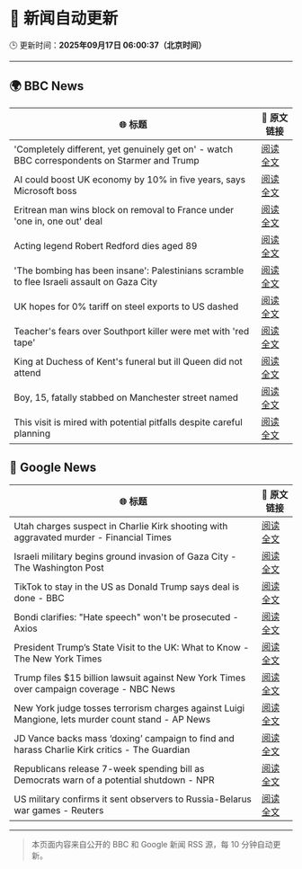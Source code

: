 # 🧠 新闻自动更新

🕒 更新时间：**2025年09月17日 06:00:37（北京时间）**

---

## 🌍 BBC News

| 🌐 标题 | 🔗 原文链接 |
|--------|-------------|
| 'Completely different, yet genuinely get on' - watch BBC correspondents on Starmer and Trump | [阅读全文](https://www.bbc.com/news/videos/c9dxq447dwvo?at_medium=RSS&at_campaign=rss) |
| AI could boost UK economy by 10% in five years, says Microsoft boss | [阅读全文](https://www.bbc.com/news/articles/c7016ljre03o?at_medium=RSS&at_campaign=rss) |
| Eritrean man wins block on removal to France under 'one in, one out' deal | [阅读全文](https://www.bbc.com/news/articles/c1dqe2443l1o?at_medium=RSS&at_campaign=rss) |
| Acting legend Robert Redford dies aged 89 | [阅读全文](https://www.bbc.com/news/articles/c1dqe9ey0kgo?at_medium=RSS&at_campaign=rss) |
| 'The bombing has been insane': Palestinians scramble to flee Israeli assault on Gaza City | [阅读全文](https://www.bbc.com/news/articles/cly0qnnx5w5o?at_medium=RSS&at_campaign=rss) |
| UK hopes for 0% tariff on steel exports to US dashed | [阅读全文](https://www.bbc.com/news/articles/cj4y2gge7p1o?at_medium=RSS&at_campaign=rss) |
| Teacher's fears over Southport killer were met with 'red tape' | [阅读全文](https://www.bbc.com/news/articles/cvgvd15x8d7o?at_medium=RSS&at_campaign=rss) |
| King at Duchess of Kent's funeral but ill Queen did not attend | [阅读全文](https://www.bbc.com/news/articles/cpq5eynnn8ro?at_medium=RSS&at_campaign=rss) |
| Boy, 15, fatally stabbed on Manchester street named | [阅读全文](https://www.bbc.com/news/articles/c30685178rdo?at_medium=RSS&at_campaign=rss) |
| This visit is mired with potential pitfalls despite careful planning | [阅读全文](https://www.bbc.com/news/articles/c4gw25w9841o?at_medium=RSS&at_campaign=rss) |

## 📰 Google News

| 🌐 标题 | 🔗 原文链接 |
|--------|-------------|
| Utah charges suspect in Charlie Kirk shooting with aggravated murder - Financial Times | [阅读全文](https://news.google.com/rss/articles/CBMicEFVX3lxTFBIVC10WHU2YU9zU21aRXRsMllUUXZTbEFfMXRFV1pOZzhYZEMxamlJVWcxZjZCTk1qbUlTcldidkhqZ0FKNWxqc2JfZElacnFsLWJyUWF2Mjg4a3dUYmhGUnJsaF92TE4tX0FkREVicTY?oc=5) |
| Israeli military begins ground invasion of Gaza City - The Washington Post | [阅读全文](https://news.google.com/rss/articles/CBMiiAFBVV95cUxQWGdoSG04NEsxTHFITlZiZDVOWE1iZlo5X0FLUE9vb2NfMkFhOWlLYm12aGpsYlZhQkRILUcwN1o4QkVjZHk3Tkp0QjJ6SmlFTFJjRDNxWFl5N3dYRzgwcFFTaFpSOHR5T19GSzRRa0VJcFVTQkNsbV9TTVd4Y1J0MHV2WWRUeFAt?oc=5) |
| TikTok to stay in the US as Donald Trump says deal is done - BBC | [阅读全文](https://news.google.com/rss/articles/CBMiWkFVX3lxTFBPb0dUYVNrRkN0Y0g0UlNYOV9wTlhjem9KQjU1ZkREN0N4WmhCYmdWWVQyVWloc3A2M2VvSVU1M3JvSDRMQXpDUHJwODFzNVROSVl6a2hsQ2d0QdIBX0FVX3lxTE1NTWJwdDdFTFVTc1B1MXhaSmN6MWpBTENMNWZWam5IMjNFYV9LOU1sSVIyaTE1bUhhZHdabjJQdmNDNjlXMng1Y180QVdYdXdYTkh3ZEowYUlwaHhJUFdR?oc=5) |
| Bondi clarifies: "Hate speech" won't be prosecuted - Axios | [阅读全文](https://news.google.com/rss/articles/CBMif0FVX3lxTE5rMHc5S245eUN4aUpWSUo5Wl9mRThqYnlSLTRkOExTUHhoSnZaLXJWbFRBZmg5b010dzMzOERFZlNQREsxSy1nNFRJMHdXWTJpVXR4b0tlN1gtQmFqV2JheGRza1lCVm5GNDUtbWxvbDVCOEliRUc4SnhfQ0Mtbnc?oc=5) |
| President Trump’s State Visit to the UK: What to Know - The New York Times | [阅读全文](https://news.google.com/rss/articles/CBMijwFBVV95cUxNdWw3NUpmb2pRVmRWcE9rX0F4UWh1Rk5EYXdDU21lNHRyOEdRc1VocXRzY3g0dmhWRzF0ZVlXYUlBYXMwOTF2QzZ5VEk4T0NsSVFGNXpSbHZYLUVoN1hfWXFsb3VXRkJEUWYwOFMyd3hEaG11dkEtYkRPcW5JakREYUkyaVZWTmltNDVUYk5iYw?oc=5) |
| Trump files $15 billion lawsuit against New York Times over campaign coverage - NBC News | [阅读全文](https://news.google.com/rss/articles/CBMitAFBVV95cUxPNW1GNmcxX0xsRzZzRnZQekFzWTZ2X1I1c3dzUWJUdWtTM2x0YjBJcUZISGtnYWxpZkFlYmpjbWNyMHNKT19CdWtfWVZWdGExbHhlV3EyWllxV1pJTEVkVkFyR2NhSUc3QWMxNlBsQU1YOG10NlRsVVZTeDFCZjFvU1ZEOHYwdGx3RGZVNi12QjFRMjZlLVlBanUwamxrMUJuTV8tNEtUYmk2MU9FR3IzM0E2emXSAVZBVV95cUxQWjVGSUpkZm1LbXh0TWphMXJKRFBDWjRuei02aDgzSWtXbkJKSmVaaWtmcF83RW91TVpGMGdkTF91cDQ2OE5JSjcwLTh1czBIcWUtelhxZw?oc=5) |
| New York judge tosses terrorism charges against Luigi Mangione, lets murder count stand - AP News | [阅读全文](https://news.google.com/rss/articles/CBMiqwFBVV95cUxNWmQwM1lnOEwzelJsOXNRQzRvdkJJS1JaY1MxR2JsX09fMWNMbmVkMEdfRVRpYU9tMDJkV1lOT1psWTlTYmFqQTVzZDItZS1Yd19XUnVtZHNWbUY1SmF0cDdiN1dEdHR4dUxHSEIwY2FYdzRxd0lxdWVNNzFJbWQ4TnhXQjdIVmhFMVRCRWtDaUNmSTF5RTNVSHJYN3ZpN1NtU19qcWZ0a19Yb0E?oc=5) |
| JD Vance backs mass ‘doxing’ campaign to find and harass Charlie Kirk critics - The Guardian | [阅读全文](https://news.google.com/rss/articles/CBMijAFBVV95cUxQT1BPT0lYLThFNkdmQ0VXZ3JyMTg0OHY0bTZpUGZDNDZLalJuQktmQmxpb0NXVHI1d0JRY0ZHck9iRVhvcElKaFhRLUQ5WUppeEI2UVJsNi1nVDFSQWo3VkFaZ3pZQzV5N0hNOEZac2t6VmRFcm1QTFlsMUpZLUFvbzJ3ZENwVW5Ic3VPNw?oc=5) |
| Republicans release 7-week spending bill as Democrats warn of a potential shutdown - NPR | [阅读全文](https://news.google.com/rss/articles/CBMihAFBVV95cUxNM3NkQXB4dElXWUFiQjZyRmFkaEp2dE14QlJXa1pQZE1HeVdHLVFWZERQMTAzUVc1SDZRYUlNZnk2R0x2Q19GM1RocENXaDZVQTdiRXl5MmJ0bHBxaUtwZ3BaUFRlelJGN244a2o1b2VvdlVaczV3YXNqU2FWSkd1MTB4aHI?oc=5) |
| US military confirms it sent observers to Russia-Belarus war games - Reuters | [阅读全文](https://news.google.com/rss/articles/CBMisgFBVV95cUxOZHQxaTFDeUFETHRLQXR6dS1vUUZENVhPaWdzVTVMdE00Z1pKN0gtRDlIZUE2Tl9wWWo0MkQyMUl6N29pWndKb090MFBUc28wcFJUM2dBbmlSSnFqdGoyZ3c5V3hLT1NSRVl1N3lpQkh5SDJpZVVDa09HU3pwb1lORGdaV3RuQWFSeFRtazA2RERWQTlJaDR3Mzlmb1ljRDBjNGVJb3dYSmlpQnJyM0xqNTV3?oc=5) |

---
> 本页面内容来自公开的 BBC 和 Google 新闻 RSS 源，每 10 分钟自动更新。